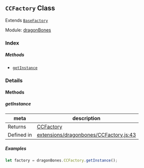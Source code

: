 ## `CCFactory` Class

Extends [`BaseFactory`](BaseFactory.md)


Module: [dragonBones](../modules/dragonBones.md)






### Index



##### Methods

  - [`getInstance`](#getinstance) 



### Details




<!-- Method Block -->
#### Methods


##### getInstance



| meta | description |
|------|-------------|
| Returns | <a href="../classes/CCFactory.html" class="crosslink">CCFactory</a> 
| Defined in | [extensions/dragonbones/CCFactory.js:43](https://github.com/cocos-creator/engine/blob/246760b55cfc698ac5f3450a1794d9d0554a0600/extensions/dragonbones/CCFactory.js#L43) |


##### Examples

```js
let factory = dragonBones.CCFactory.getInstance();
```


